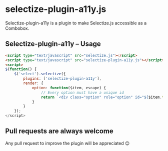 # selectize-plugin-a11y.js
Selectize-plugin-a11y is a plugin to make Selectize.js accessible as a Combobox.

## Selectize-plugin-a11y – Usage

```html
<script type="text/javascript" src="selectize.js"></script>
<script type="text/javascript" src="selectize-plugin-a11y.js"></script>
<script>
$(function() {
    $('select').selectize({
        plugins: ['selectize-plugin-a11y'],
        render: {
            option: function($item, escape) {
                // Every option must have a unique id
                return `<div class="option" role="option" id="${$item.text.replace(' ', '')}">${$item.text}</div>`
            }
        }
    });
</script>
```

## Pull requests are always welcome
Any pull request to improve the plugin will be appreciated 😉
